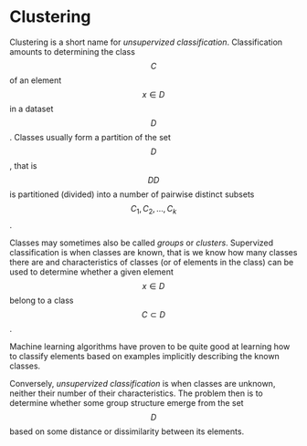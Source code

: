 # Clustering

Clustering is a short name for *unsupervized classification*. Classification amounts to determining the class $$C$$ of an element $$x \in D$$ in a dataset $$D$$. Classes usually form a partition of the set $$D$$, that is $$DD$$ is partitioned (divided) into a number of pairwise distinct subsets $$C_1, C_2, \ldots, C_k$$.

Classes may sometimes also be called *groups* or *clusters*. Supervized classification is when classes are known, that is we know how many classes there are and characteristics of classes (or of elements in the class) can be used to determine whether a given element $$x \in D$$ belong to a class $$C \subset D$$.

Machine learning algorithms have proven to be quite good at learning how to classify elements based on examples implicitly describing the known classes.

Conversely, *unsupervized classification* is when classes are unknown, neither their number of their characteristics. The problem then is to determine whether some group structure emerge from the set $$D$$ based on some distance or dissimilarity between its elements.
